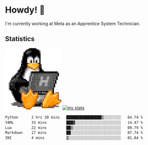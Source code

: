 # Howdy! :penguin:
I'm currently working at Meta as an Apprentice System Technician.

## Statistics

![Tux Pengiun!](tux-linux-penguin.gif)
[![my stats](https://github-readme-stats.vercel.app/api?username=benlodz&showing_icons=true&theme=tokyonight)](https://github.com/anuraghazra/github-readme-stats)

<!-- [![Top Langs](https://github-readme-stats.vercel.app/api/top-langs/?username=benlodz&layout=compact)](https://github.com/anuraghazra/github-readme-stats) ---> 

<!--START_SECTION:waka-->

```txt
Python      2 hrs 30 mins   ████████████████▒░░░░░░░░   64.74 %
YAML        33 mins         ███▓░░░░░░░░░░░░░░░░░░░░░   14.47 %
Lua         22 mins         ██▒░░░░░░░░░░░░░░░░░░░░░░   09.79 %
Markdown    17 mins         ██░░░░░░░░░░░░░░░░░░░░░░░   07.74 %
INI         4 mins          ▒░░░░░░░░░░░░░░░░░░░░░░░░   01.84 %
```

<!--END_SECTION:waka-->
<!--
**benlodz/benlodz** is a ✨ _special_ ✨ repository because its `README.md` (this file) appears on your GitHub profile.

Here are some ideas to get you started:

- 🔭 I’m currently working on ...
- 🌱 I’m currently learning ...
- 👯 I’m looking to collaborate on ...
- 🤔 I’m looking for help with ...
- 💬 Ask me about ...
- 📫 How to reach me: ...
- 😄 Pronouns: ...
- ⚡ Fun fact: ...
-->
